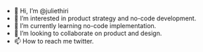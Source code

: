 - 👋 Hi, I’m @juliethiri
- 👀 I’m interested in product strategy and no-code development.
- 🌱 I’m currently learning no-code implementation.
- 💞️ I’m looking to collaborate on product and design.
- 📫 How to reach me twitter.

<!---
juliethiri/juliethiri is a ✨ special ✨ repository because its `README.md` (this file) appears on your GitHub profile.
You can click the Preview link to take a look at your changes.
--->

